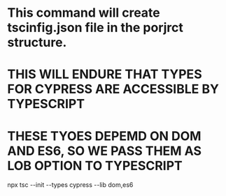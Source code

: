 # This command will create tscinfig.json file in the porjrct structure.
# THIS WILL ENDURE THAT TYPES FOR CYPRESS ARE ACCESSIBLE BY TYPESCRIPT
# THESE TYOES DEPEMD ON DOM AND ES6, SO WE PASS THEM AS LOB OPTION TO TYPESCRIPT
npx tsc --init --types cypress --lib dom,es6

